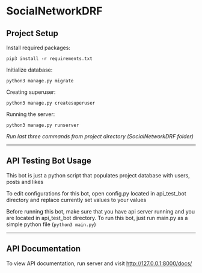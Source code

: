 # SocialNetworkDRF

## Project Setup

Install required packages:

`pip3 install -r requirements.txt`
 
Initialize database:

`python3 manage.py migrate`

Creating superuser:

`python3 manage.py createsuperuser`

Running the server:

`python3 manage.py runserver`

_Run last three commands from project directory (SocialNetworkDRF folder)_

---

## API Testing Bot Usage

This bot is just a python script that populates project database with users, posts and likes

To edit configurations for this bot, open config.py located in api\_test_bot directory and replace currently set values to your values

Before running this bot, make sure that you have api server running and you are located in api\_test_bot directory. To run this bot, just run main.py as a simple python file (`python3 main.py`)

---

## API Documentation

To view API documentation, run server and visit http://127.0.0.1:8000/docs/

